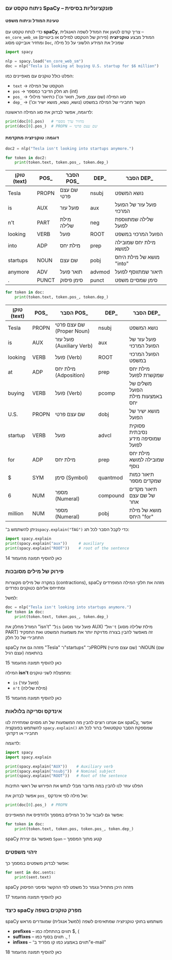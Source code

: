 ### ניתוח טקסט עם SpaCy – פונקציונליות בסיסית

#### טעינת המודל וניתוח משפט

כדי לנתח טקסט עם **spaCy**, צריך קודם לטעון את המודל לשפה האנגלית – `en_core_web_sm`
המודל מבצע **טוקניזציה** (פירוק של הטקסט למילים או ביטויים) ומחזיר אובייקט מסוג `Doc`, שמכיל את המידע הלשוני על כל מילה

```python
import spacy

nlp = spacy.load("en_core_web_sm")
doc = nlp("Tesla is looking at buying U.S. startup for $6 million")
```

הפלט כולל טוקנים עם מאפיינים כמו:

* `text` → הטקסט של המילה
* `pos` → תג חלק הדיבר כמספר (int)
* `pos_` → סוג המילה (שם עצם, פועל, תואר וכו’) כתיאור מילולי
* `dep_` → הקשר תחבירי של המילה במשפט (נושא, נשוא, מושא ישיר וכו’)

לדוגמה, אפשר לבדוק את סוג המילה הראשונה:

```python
print(doc[0].pos)   # מחזיר ערך מספרי
print(doc[0].pos_)  # PROPN – שם עצם פרטי
```

#### דוגמה: טוקניזציה מתקדמת

```python
doc2 = nlp("Tesla isn't looking into startups anymore.")

for token in doc2:
    print(token.text, token.pos_, token.dep_)
```

| טוקן (text) | POS\_ | הסבר POS\_  | DEP\_  | הסבר DEP\_               |
| ----------- | ----- | ----------- | ------ | ------------------------ |
| Tesla       | PROPN | שם עצם פרטי | nsubj  | נושא המשפט               |
| is          | AUX   | פועל עזר    | aux    | פועל עזר של הפועל המרכזי |
| n't         | PART  | מילת שלילה  | neg    | שלילה שמתווספת לפועל     |
| looking     | VERB  | פועל        | ROOT   | הפועל המרכזי במשפט       |
| into        | ADP   | מילת יחס    | prep   | מילת יחס שמובילה למושא   |
| startups    | NOUN  | שם עצם      | pobj   | מושא של מילת היחס "into" |
| anymore     | ADV   | תואר פועל   | advmod | תיאור שמתווסף לפועל      |
| .           | PUNCT | סימן פיסוק  | punct  | סימן שמסיים משפט         |

```python
for token in doc:
    print(token.text, token.pos_, token.dep_)
```

| טוקן (text) | POS\_ | הסבר POS\_                | DEP\_    | הסבר DEP\_                        |
| ----------- | ----- | ------------------------- | -------- | --------------------------------- |
| Tesla       | PROPN | שם עצם פרטי (Proper Noun) | nsubj    | נושא המשפט                        |
| is          | AUX   | פועל עזר (Auxiliary Verb) | aux      | פועל עזר של הפועל המרכזי          |
| looking     | VERB  | פועל (Verb)               | ROOT     | הפועל המרכזי במשפט                |
| at          | ADP   | מילת יחס (Adposition)     | prep     | מילת יחס שמקשרת לפועל             |
| buying      | VERB  | פועל (Verb)               | pcomp    | משלים של הפועל באמצעות מילת יחס   |
| U.S.        | PROPN | שם עצם פרטי               | dobj     | מושא ישיר של הפועל                |
| startup     | VERB  | פועל                      | advcl    | פסוקית נסיבתית שמוסיפה מידע לפועל |
| for         | ADP   | מילת יחס                  | prep     | מילת יחס שמובילה למושא נוסף       |
| \$          | SYM   | סימן (Symbol)             | quantmod | תיאור כמות שמקדים מספר            |
| 6           | NUM   | מספר (Numeral)            | compound | תיאור מקדים של שם עצם אחר         |
| million     | NUM   | מספר (Numeral)            | pobj     | מושא של מילת היחס "for"           |

ניתן להשתמש ב־`spacy.explain("TAG")` כדי לקבל הסבר לכל תג:

```python
import spacy.explain
print(spacy.explain("aux"))     # auxiliary
print(spacy.explain("ROOT"))    # root of the sentence
```

כאן להוסיף תמונה מהעמוד 14

### פירוק של מילים מסובכות

במקרה של מילים מקוצרות (contractions), spaCy מזהה את חלקי המילה המופרדים ומתייחס אליהם כטוקנים נפרדים

למשל:

```python
doc = nlp("Tesla isn't looking into startups anymore.")
for token in doc:
    print(token.text, token.pos_, token.dep_)
```

המודל מחלק את "isn't" ל־`is` (פועל עזר מסוג AUX) ול־`n't` (מילת שלילה מסוג PART)
זה מאפשר להבין בצורה מדויקת יותר את משמעות המשפט ואת התפקיד התחבירי של כל חלק

spaCy מזהה גם את "Tesla" ו־"startups" כ־PROPN (שם עצם פרטי) ו־NOUN (שם עצם רגיל) בהתאמה

כאן להוסיף תמונה מהעמוד 15

המילה **isn't** מתפצלת לשני טוקנים:

* `is` (פועל עזר)
* `n't` (מילת שלילה)

כאן להוסיף תמונה מהעמוד 15

### אינדקס וסריקה בלולאות

אם אנחנו רוצים להבין מה המשמעות של תג מסוים שמחזירה לנו spaCy, אפשר להשתמש בפונקציה `spacy.explain()` שמספקת הסבר טקסטואלי ברור לכל תג תחבירי או דקדוקי

לדוגמה:

```python
import spacy
import spacy.explain

print(spacy.explain("AUX"))    # Auxiliary verb
print(spacy.explain("nsubj"))  # Nominal subject
print(spacy.explain("ROOT"))   # Root of the sentence
```

הפלט עוזר לנו להבין במה מדובר מבלי לנחש את הפירוש של ראשי התיבות

אפשר לבדוק את `pos_` של מילה לפי אינדקס:

```python
print(doc[0].pos_)  # PROPN
```

אפשר גם לעבור על כל המילים במסמך ולהדפיס את המאפיינים:

```python
for token in doc:
    print(token.text, token.pos, token.pos_, token.dep_)
```

spaCy מאפשר גם יצירת `Span` – קטע מתוך המסמך

### זיהוי משפטים

אפשר לבדוק משפטים במסמך כך:

```python
for sent in doc.sents:
    print(sent.text)
```

spaCy מזהה היכן מתחיל ונגמר כל משפט לפי ההקשר וסימני הפיסוק

כאן להוסיף תמונה מהעמוד 17

### כיצד spaCy מפרק טוקנים בשפה

spaCy משתמש בחוקי טוקניזציה שמתאימים לשפה (למשל אנגלית) שמוגדרים מראש

* **prefixes** – תווים בהתחלה כמו \$, (
* **suffixes** – תווים בסוף כמו ., !
* **infixes** – תווים באמצע כמו קו מפריד ב־"e-mail"

כאן להוסיף תמונה מהעמוד 18
